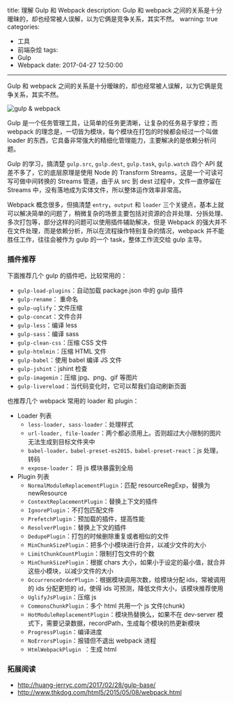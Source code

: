 title: 理解 Gulp 和 Webpack
description: Gulp 和 webpack 之间的关系是十分暧昧的，却也经常被人误解，以为它俩是竞争关系，其实不然。
warning: true
categories:
  - 工具
  - 前端杂烩
tags:
  - Gulp
  - Webpack
date: 2017-04-27 12:50:00
---


Gulp 和 webpack 之间的关系是十分暧昧的，却也经常被人误解，以为它俩是竞争关系，其实不然。

![gulp & webpack](/blogimgs/2017/04/27/6c0378f8gy1ff18pl2w55j21400m8tag.jpg)<!--<source src="http://ww1.sinaimg.cn/large/6c0378f8gy1ff18pl2w55j21400m8tag.jpg">-->

<!--more-->

Gulp 是一个任务管理工具，让简单的任务更清晰，让复杂的任务易于掌控；而 webpack 的理念是，一切皆为模块，每个模块在打包的时候都会经过一个叫做 loader 的东西，它具备非常强大的精细化管理能力，主要解决的是依赖分析问题。

Gulp 的学习，搞清楚 `gulp.src`, `gulp.dest`, `gulp.task`, `gulp.watch` 四个 API 就差不多了，它的底层原理是使用 Node 的 Transform Streams，这是一个可读可写可做中间转换的 Streams 管道，由于从 src 到 dest 过程中，文件一直停留在 Streams 中，没有落地成为实体文件，所以整体运作效率非常高。

Webpack 概念很多，但搞清楚 `entry`，`output` 和 `loader` 三个关键点，基本上就可以解决简单的问题了，稍微复杂的场景主要包括对资源的合并处理、分拆处理、多次打包等，部分这样的问题可以使用插件辅助解决，但是 Webpack 的强大并不在文件处理，而是依赖分析，所以在流程操作特别复杂的情况，webpack 并不能胜任工作，往往会被作为 gulp 的一个 task，整体工作流交给 gulp 主导。

### 插件推荐

下面推荐几个 gulp 的插件吧，比较常用的：

- `gulp-load-plugins`：自动加载 package.json 中的 gulp 插件
- `gulp-rename`： 重命名
- `gulp-uglify`：文件压缩
- `gulp-concat`：文件合并
- `gulp-less`：编译 less
- `gulp-sass`：编译 sass
- `gulp-clean-css`：压缩 CSS 文件
- `gulp-htmlmin`：压缩 HTML 文件
- `gulp-babel`：使用 babel 编译 JS 文件
- `gulp-jshint`：jshint 检查
- `gulp-imagemin`：压缩 jpg、png、gif 等图片
- `gulp-livereload`：当代码变化时，它可以帮我们自动刷新页面

也推荐几个 webpack 常用的 loader 和 plugin：

- Loader 列表
  - `less-loader, sass-loader`：处理样式
  - `url-loader, file-loader`：两个都必须用上。否则超过大小限制的图片无法生成到目标文件夹中
  - `babel-loader，babel-preset-es2015，babel-preset-react`：js 处理，转码
  - `expose-loader`： 将 js 模块暴露到全局
- Plugin 列表
  - `NormalModuleReplacementPlugin`：匹配 resourceRegExp，替换为 newResource
  - `ContextReplacementPlugin`：替换上下文的插件
  - `IgnorePlugin`：不打包匹配文件
  - `PrefetchPlugin`：预加载的插件，提高性能
  - `ResolverPlugin`：替换上下文的插件
  - `DedupePlugin`：打包的时候删除重复或者相似的文件        
  - `MinChunkSizePlugin`：把多个小模块进行合并，以减少文件的大小        
  - `LimitChunkCountPlugin`：限制打包文件的个数        
  - `MinChunkSizePlugin`：根据 chars 大小，如果小于设定的最小值，就合并这些小模块，以减少文件的大小    
  - `OccurrenceOrderPlugin`：根据模块调用次数，给模块分配 ids，常被调用的 ids 分配更短的 id，使得 ids 可预测，降低文件大小，该模块推荐使用        
  - `UglifyJsPlugin`：压缩 js        
  - `CommonsChunkPlugin`：多个 html 共用一个 js 文件(chunk)
  - `HotModuleReplacementPlugin`：模块热替换么，如果不在 dev-server 模式下，需要记录数据，recordPath，生成每个模块的热更新模块    
  - `ProgressPlugin`：编译进度        
  - `NoErrorsPlugin`：报错但不退出 webpack 进程    
  - `HtmlWebpackPlugin `：生成 html        

### 拓展阅读

- http://huang-jerryc.com/2017/02/28/gulp-base/
- http://www.thkdog.com/html5/2015/05/08/webpack.html